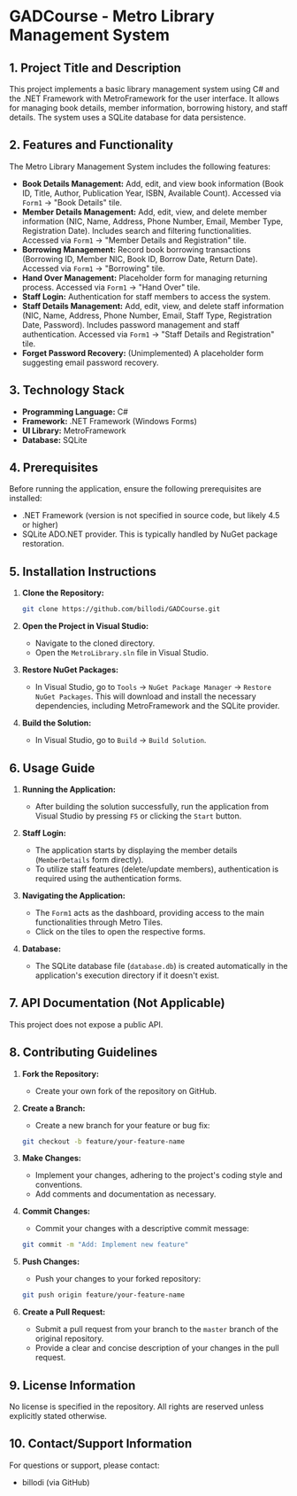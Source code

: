 # GADCourse - Metro Library Management System

## 1. Project Title and Description

This project implements a basic library management system using C# and the .NET Framework with MetroFramework for the user interface. It allows for managing book details, member information, borrowing history, and staff details.  The system uses a SQLite database for data persistence.

## 2. Features and Functionality

The Metro Library Management System includes the following features:

*   **Book Details Management:** Add, edit, and view book information (Book ID, Title, Author, Publication Year, ISBN, Available Count).  Accessed via `Form1` -> "Book Details" tile.
*   **Member Details Management:** Add, edit, view, and delete member information (NIC, Name, Address, Phone Number, Email, Member Type, Registration Date). Includes search and filtering functionalities. Accessed via `Form1` -> "Member Details and Registration" tile.
*   **Borrowing Management:**  Record book borrowing transactions (Borrowing ID, Member NIC, Book ID, Borrow Date, Return Date). Accessed via `Form1` -> "Borrowing" tile.
*   **Hand Over Management:** Placeholder form for managing returning process. Accessed via `Form1` -> "Hand Over" tile.
*   **Staff Login:**  Authentication for staff members to access the system.
*   **Staff Details Management:**  Add, edit, view, and delete staff information (NIC, Name, Address, Phone Number, Email, Staff Type, Registration Date, Password). Includes password management and staff authentication. Accessed via `Form1` -> "Staff Details and Registration" tile.
*   **Forget Password Recovery:** (Unimplemented)  A placeholder form suggesting email password recovery.

## 3. Technology Stack

*   **Programming Language:** C#
*   **Framework:** .NET Framework (Windows Forms)
*   **UI Library:** MetroFramework
*   **Database:** SQLite

## 4. Prerequisites

Before running the application, ensure the following prerequisites are installed:

*   .NET Framework (version is not specified in source code, but likely 4.5 or higher)
*   SQLite ADO.NET provider.  This is typically handled by NuGet package restoration.

## 5. Installation Instructions

1.  **Clone the Repository:**

    ```bash
    git clone https://github.com/billodi/GADCourse.git
    ```

2.  **Open the Project in Visual Studio:**
    *   Navigate to the cloned directory.
    *   Open the `MetroLibrary.sln` file in Visual Studio.

3.  **Restore NuGet Packages:**
    *   In Visual Studio, go to `Tools` -> `NuGet Package Manager` -> `Restore NuGet Packages`.  This will download and install the necessary dependencies, including MetroFramework and the SQLite provider.

4.  **Build the Solution:**
    *   In Visual Studio, go to `Build` -> `Build Solution`.

## 6. Usage Guide

1.  **Running the Application:**

    *   After building the solution successfully, run the application from Visual Studio by pressing `F5` or clicking the `Start` button.

2.  **Staff Login:**

    *   The application starts by displaying the member details (`MemberDetails` form directly).
    *   To utilize staff features (delete/update members), authentication is required using the authentication forms.

3.  **Navigating the Application:**

    *   The `Form1` acts as the dashboard, providing access to the main functionalities through Metro Tiles.
    *   Click on the tiles to open the respective forms.

4.  **Database:**

    *   The SQLite database file (`database.db`) is created automatically in the application's execution directory if it doesn't exist.

## 7. API Documentation (Not Applicable)

This project does not expose a public API.

## 8. Contributing Guidelines

1.  **Fork the Repository:**
    *   Create your own fork of the repository on GitHub.

2.  **Create a Branch:**
    *   Create a new branch for your feature or bug fix:

    ```bash
    git checkout -b feature/your-feature-name
    ```

3.  **Make Changes:**
    *   Implement your changes, adhering to the project's coding style and conventions.
    *   Add comments and documentation as necessary.

4.  **Commit Changes:**
    *   Commit your changes with a descriptive commit message:

    ```bash
    git commit -m "Add: Implement new feature"
    ```

5.  **Push Changes:**
    *   Push your changes to your forked repository:

    ```bash
    git push origin feature/your-feature-name
    ```

6.  **Create a Pull Request:**
    *   Submit a pull request from your branch to the `master` branch of the original repository.
    *   Provide a clear and concise description of your changes in the pull request.

## 9. License Information

No license is specified in the repository.  All rights are reserved unless explicitly stated otherwise.

## 10. Contact/Support Information

For questions or support, please contact:

*   billodi (via GitHub)